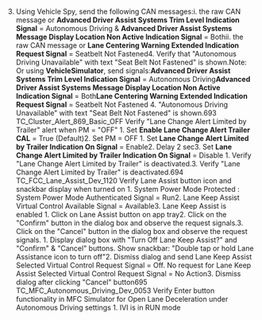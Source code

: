 3. Using Vehicle Spy, send the following CAN messages:i. the raw CAN message or **Advanced Driver Assist Systems Trim Level Indication Signal** = Autonomous Driving & **Advanced Driver Assist Systems Message Display Location Non Active Indication Signal** = Bothii. the raw CAN message or **Lane Centering Warning Extended Indication Request Signal** = Seatbelt Not Fastened4. Verify that "Autonomous Driving Unavailable" with text "Seat Belt Not Fastened" is shown.Note: Or using **VehicleSimulator**, send signals:**Advanced Driver Assist Systems Trim Level Indication Signal** = Autonomous Driving**Advanced Driver Assist Systems Message Display Location Non Active Indication Signal** = Both**Lane Centering Warning Extended Indication Request Signal** = Seatbelt Not Fastened 4. "Autonomous Driving Unavailable" with text "Seat Belt Not Fastened" is shown.693 TC_Cluster_Alert_869_Basic_OFF Verify "Lane Change Alert Limited by Trailer" alert when PM = "OFF" 1. Set **Enable Lane Change Alert Trailer CAL** = True (Default)2. Set PM = OFF 1. Set **Lane Change Alert Limited by Trailer Indication On Signal** = Enable2. Delay 2 sec3. Set **Lane Change Alert Limited by Trailer Indication On Signal** = Disable 1. Verify "Lane Change Alert Limited by Trailer" is deactivated.3. Verify "Lane Change Alert Limited by Trailer" is deactivated.694 TC_FCC_Lane_Assist_Dev_1120 Verify Lane Assist button icon and snackbar display when turned on 1. System Power Mode Protected : System Power Mode Authenticated Signal = Run2. Lane Keep Assist Virtual Control Available Signal = Available3. Lane Keep Assist is enabled 1. Click on Lane Assist button on app tray2. Click on the "Confirm" button in the dialog box and observe the request signals.3. Click on the "Cancel" button in the dialog box and observe the request signals. 1. Display dialog box with "Turn Off Lane Keep Assist?" and "Confirm" & "Cancel" buttons. Show snackbar: "Double tap or hold Lane Assistance icon to turn off"2. Dismiss dialog and send Lane Keep Assist Selected Virtual Control Request Signal = Off. No request for Lane Keep Assist Selected Virtual Control Request Signal = No Action3. Dismiss dialog after clicking "Cancel" button695 TC_MFC_Autonomous_Driving_Dev_0053 Verify Enter button functionality in MFC Simulator for Open Lane Deceleration under Autonomous Driving settings 1. IVI is in RUN mode